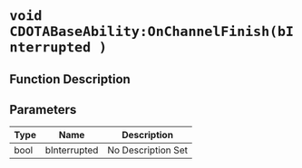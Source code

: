 # `void CDOTABaseAbility:OnChannelFinish(bInterrupted )`
## Function Description

## Parameters
Type|Name|Description
--|--|--
bool|bInterrupted|No Description Set
